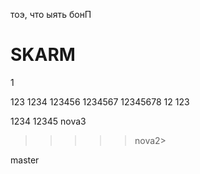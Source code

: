 тоэ, что ыять бонП
# SKARM
1

123
1234
123456
1234567
12345678
12
123

1234
12345
nova3
>
>>>>> nova2>



 master
